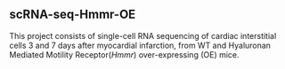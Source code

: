 ## scRNA-seq-Hmmr-OE

This project consists of single-cell RNA sequencing of cardiac interstitial cells 3 and 7 days after myocardial infarction, from WT and Hyaluronan Mediated Motility Receptor(*Hmmr*) over-expressing (OE) mice.
